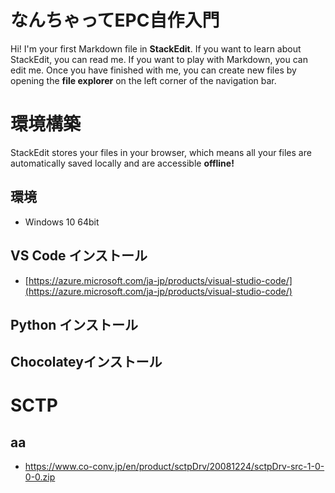 # なんちゃってEPC自作入門

Hi! I'm your first Markdown file in **StackEdit**. If you want to learn about StackEdit, you can read me. If you want to play with Markdown, you can edit me. Once you have finished with me, you can create new files by opening the **file explorer** on the left corner of the navigation bar.


# 環境構築

StackEdit stores your files in your browser, which means all your files are automatically saved locally and are accessible **offline!**

## 環境

- Windows 10 64bit

## VS Code インストール

- [https://azure.microsoft.com/ja-jp/products/visual-studio-code/](https://azure.microsoft.com/ja-jp/products/visual-studio-code/)

## Python インストール

## Chocolateyインストール

# SCTP

## aa

- https://www.co-conv.jp/en/product/sctpDrv/20081224/sctpDrv-src-1-0-0-0.zip

<!--stackedit_data:
eyJoaXN0b3J5IjpbMTU0NTQxNjM5Ml19
-->